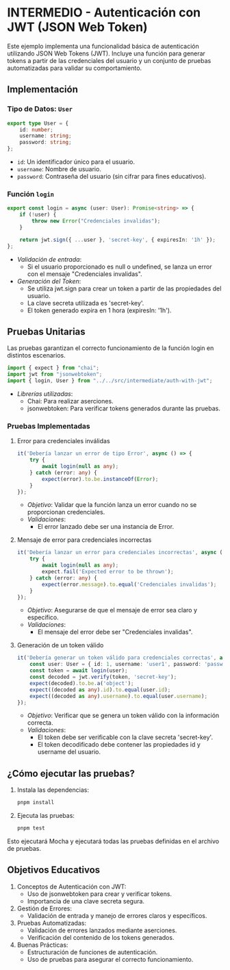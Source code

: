 # INTERMEDIO - Autenticación con JWT (JSON Web Token)

Este ejemplo implementa una funcionalidad básica de autenticación utilizando JSON Web Tokens (JWT). Incluye una función para generar tokens a partir de las credenciales del usuario y un conjunto de pruebas automatizadas para validar su comportamiento.

## Implementación

### Tipo de Datos: `User`

```ts
export type User = {
    id: number;
    username: string;
    password: string;
};
```

- `id`: Un identificador único para el usuario.
- `username`: Nombre de usuario.
- `password`: Contraseña del usuario (sin cifrar para fines educativos).

### Función `login`

```ts
export const login = async (user: User): Promise<string> => {
    if (!user) {
        throw new Error("Credenciales invalidas");
    }

    return jwt.sign({ ...user }, 'secret-key', { expiresIn: '1h' });
};
```

- *Validación de entrada*:
  - Si el usuario proporcionado es null o undefined, se lanza un error con el mensaje "Credenciales invalidas".
- *Generación del Token*:
  - Se utiliza jwt.sign para crear un token a partir de las propiedades del usuario.
  - La clave secreta utilizada es 'secret-key'.
  - El token generado expira en 1 hora (expiresIn: '1h').

## Pruebas Unitarias

Las pruebas garantizan el correcto funcionamiento de la función login en distintos escenarios.

```ts
import { expect } from "chai";
import jwt from "jsonwebtoken";
import { login, User } from "../../src/intermediate/auth-with-jwt";
```

- *Librerías utilizadas*:
  - Chai: Para realizar aserciones.
  - jsonwebtoken: Para verificar tokens generados durante las pruebas.

### Pruebas Implementadas

1. Error para credenciales inválidas

   ```ts
   it('Debería lanzar un error de tipo Error', async () => {
       try {
           await login(null as any);
       } catch (error: any) {
           expect(error).to.be.instanceOf(Error);
       }
   });
   ```

   - *Objetivo*: Validar que la función lanza un error cuando no se proporcionan credenciales.
   - *Validaciones*:
     - El error lanzado debe ser una instancia de Error.

2. Mensaje de error para credenciales incorrectas

   ```ts
   it('Debería lanzar un error para credenciales incorrectas', async () => {
       try {
           await login(null as any);
           expect.fail('Expected error to be thrown');
       } catch (error: any) {
           expect(error.message).to.equal('Credenciales invalidas');
       }
   });
   ```

   - *Objetivo*: Asegurarse de que el mensaje de error sea claro y específico.
   - *Validaciones*:
     - El mensaje del error debe ser "Credenciales invalidas".

3. Generación de un token válido

   ```ts
   it('Debería generar un token válido para credenciales correctas', async () => {
       const user: User = { id: 1, username: 'user1', password: 'password1' };
       const token = await login(user);
       const decoded = jwt.verify(token, 'secret-key');
       expect(decoded).to.be.a('object');
       expect((decoded as any).id).to.equal(user.id);
       expect((decoded as any).username).to.equal(user.username);
   });
   ```

   - *Objetivo*: Verificar que se genera un token válido con la información correcta.
   - *Validaciones*:
     - El token debe ser verificable con la clave secreta 'secret-key'.
     - El token decodificado debe contener las propiedades id y username del usuario.
  
## ¿Cómo ejecutar las pruebas?

1. Instala las dependencias:

   ```bash
   pnpm install
   ```

2. Ejecuta las pruebas:

   ```bash
   pnpm test
   ```

Esto ejecutará Mocha y ejecutará todas las pruebas definidas en el archivo de pruebas.

## Objetivos Educativos

1. Conceptos de Autenticación con JWT:
   - Uso de jsonwebtoken para crear y verificar tokens.
   - Importancia de una clave secreta segura.
2. Gestión de Errores:
   - Validación de entrada y manejo de errores claros y específicos.
3. Pruebas Automatizadas:
   - Validación de errores lanzados mediante aserciones.
   - Verificación del contenido de los tokens generados.
4. Buenas Prácticas:
   - Estructuración de funciones de autenticación.
   - Uso de pruebas para asegurar el correcto funcionamiento.
